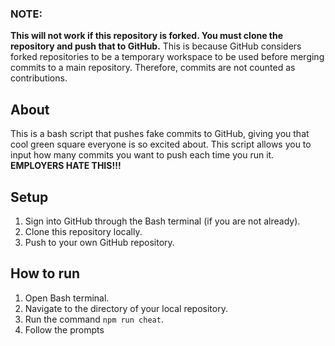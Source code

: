 ### NOTE: 
**This will not work if this repository is forked. You must clone the repository and push that to GitHub.**
This is because GitHub considers forked repositories to be a temporary workspace to be used before merging
commits to a main repository. Therefore, commits are not counted as contributions.

## About
This is a bash script that pushes fake commits to GitHub, giving you that cool green square everyone is
so excited about. This script allows you to input how many commits you want to push each time you run it. **EMPLOYERS HATE THIS!!!**

## Setup
  1. Sign into GitHub through the Bash terminal (if you are not already).
  2. Clone this repository locally.
  3. Push to your own GitHub repository.
  
 ## How to run
  1. Open Bash terminal.
  2. Navigate to the directory of your local repository.
  3. Run the command `npm run cheat`.
  4. Follow the prompts
